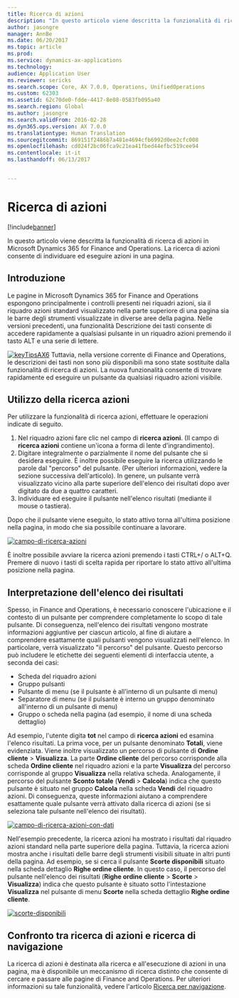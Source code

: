 ```yaml
---
title: Ricerca di azioni
description: "In questo articolo viene descritta la funzionalità di ricerca di azioni in Microsoft Dynamics 365 for Finance and Operations. La ricerca di azioni consente di individuare ed eseguire azioni in una pagina."
author: jasongre
manager: AnnBe
ms.date: 06/20/2017
ms.topic: article
ms.prod: 
ms.service: dynamics-ax-applications
ms.technology: 
audience: Application User
ms.reviewer: sericks
ms.search.scope: Core, AX 7.0.0, Operations, UnifiedOperations
ms.custom: 62303
ms.assetid: 62c70de0-fdde-4417-8e08-0583fb095a40
ms.search.region: Global
ms.author: jasongre
ms.search.validFrom: 2016-02-28
ms.dyn365.ops.version: AX 7.0.0
ms.translationtype: Human Translation
ms.sourcegitcommit: 869151f2486b7a481e4694cfb6992d0ee2cfc008
ms.openlocfilehash: cd024f2bc06fca9c21ea41fbed44efbc519cee94
ms.contentlocale: it-it
ms.lasthandoff: 06/13/2017


---
```


# <a name="action-search"></a>Ricerca di azioni

[!include[banner](../includes/banner.md)]


In questo articolo viene descritta la funzionalità di ricerca di azioni in Microsoft Dynamics 365 for Finance and Operations. La ricerca di azioni consente di individuare ed eseguire azioni in una pagina.

<a name="introduction"></a>Introduzione
------------

Le pagine in Microsoft Dynamics 365 for Finance and Operations espongono principalmente i controlli presenti nei riquadri azioni, sia il riquadro azioni standard visualizzato nella parte superiore di una pagina sia le barre degli strumenti visualizzate in diverse aree della pagina. Nelle versioni precedenti, una funzionalità Descrizione dei tasti consente di accedere rapidamente a qualsiasi pulsante in un riquadro azioni premendo il tasto ALT e una serie di lettere. 

[![keyTipsAX6](./media/keytipsax6.png)](./media/keytipsax6.png) Tuttavia, nella versione corrente di Finance and Operations, le descrizioni dei tasti non sono più disponibili ma sono state sostituite dalla funzionalità di ricerca di azioni. La nuova funzionalità consente di trovare rapidamente ed eseguire un pulsante da qualsiasi riquadro azioni visibile.

## <a name="using-action-search"></a>Utilizzo della ricerca azioni
Per utilizzare la funzionalità di ricerca azioni, effettuare le operazioni indicate di seguito.

1.  Nel riquadro azioni fare clic nel campo di **ricerca azioni**. (Il campo di **ricerca azioni** contiene un'icona a forma di lente d'ingrandimento).
2.  Digitare integralmente o parzialmente il nome del pulsante che si desidera eseguire. È inoltre possibile eseguire la ricerca utilizzando le parole dal "percorso" del pulsante. (Per ulteriori informazioni, vedere la sezione successiva dell'articolo). In genere, un pulsante verrà visualizzato vicino alla parte superiore dell'elenco dei risultati dopo aver digitato da due a quattro caratteri.
3.  Individuare ed eseguire il pulsante nell'elenco risultati (mediante il mouse o tastiera).

Dopo che il pulsante viene eseguito, lo stato attivo torna all'ultima posizione nella pagina, in modo che sia possibile continuare a lavorare. 

[![campo-di-ricerca-azioni](./media/action-search-field.png)](./media/action-search-field.png)

È inoltre possibile avviare la ricerca azioni premendo i tasti CTRL+/ o ALT+Q. Premere di nuovo i tasti di scelta rapida per riportare lo stato attivo all'ultima posizione nella pagina.

## <a name="understanding-the-results-list"></a>Interpretazione dell'elenco dei risultati
Spesso, in Finance and Operations, è necessario conoscere l'ubicazione e il contesto di un pulsante per comprendere completamente lo scopo di tale pulsante. Di conseguenza, nell'elenco dei risultati vengono mostrate informazioni aggiuntive per ciascun articolo, al fine di aiutare a comprendere esattamente quali pulsanti vengono visualizzati nell'elenco. In particolare, verrà visualizzato "il percorso" del pulsante. Questo percorso può includere le etichette dei seguenti elementi di interfaccia utente, a seconda dei casi:

-   Scheda del riquadro azioni
-   Gruppo pulsanti
-   Pulsante di menu (se il pulsante è all'interno di un pulsante di menu)
-   Separatore di menu (se il pulsante è interno un gruppo denominato all'interno di un pulsante di menu)
-   Gruppo o scheda nella pagina (ad esempio, il nome di una scheda dettaglio)

Ad esempio, l'utente digita **tot** nel campo di **ricerca azioni** ed esamina l'elenco risultati. La prima voce, per un pulsante denominato **Totali**, viene evidenziata. Viene inoltre visualizzato un percorso di pulsante di **Ordine cliente** &gt; **Visualizza**. La parte **Ordine cliente** del percorso corrisponde alla scheda **Ordine cliente** nel riquadro azioni e la parte **Visualizza** del percorso corrisponde al gruppo **Visualizza** nella relativa scheda. Analogamente, il percorso del pulsante **Sconto totale** (**Vendi** &gt; **Calcola**) indica che questo pulsante è situato nel gruppo **Calcola** nella scheda **Vendi** del riquadro azioni. Di conseguenza, queste informazioni aiutano a comprendere esattamente quale pulsante verrà attivato dalla ricerca di azioni (se si seleziona tale pulsante nell'elenco dei risultati). 

[![campo-di-ricerca-azioni-con-dati](./media/action-search-field-with-data.png)](./media/action-search-field-with-data.png) 

Nell'esempio precedente, la ricerca azioni ha mostrato i risultati dal riquadro azioni standard nella parte superiore della pagina. Tuttavia, la ricerca azioni mostra anche i risultati delle barre degli strumenti visibili situate in altri punti della pagina. Ad esempio, se si cerca il pulsante **Scorte disponibili** situato nella scheda dettaglio **Righe ordine cliente**. In questo caso, il percorso del pulsante nell'elenco dei risultati (**Righe ordine cliente** &gt; **Scorte** &gt; **Visualizza**) indica che questo pulsante è situato sotto l'intestazione **Visualizza** nel pulsante di menu **Scorte** nella scheda dettaglio **Righe ordine cliente**. 

[![scorte-disponibili](./media/on-hand-inventory.png)](./media/on-hand-inventory.png)

## <a name="action-search-vs-navigation-search"></a>Confronto tra ricerca di azioni e ricerca di navigazione
La ricerca di azioni è destinata alla ricerca e all'esecuzione di azioni in una pagina, ma è disponibile un meccanismo di ricerca distinto che consente di cercare e passare alle pagine di Finance and Operations. Per ulteriori informazioni su tale funzionalità, vedere l'articolo [Ricerca per navigazione](navigation-search.md).




